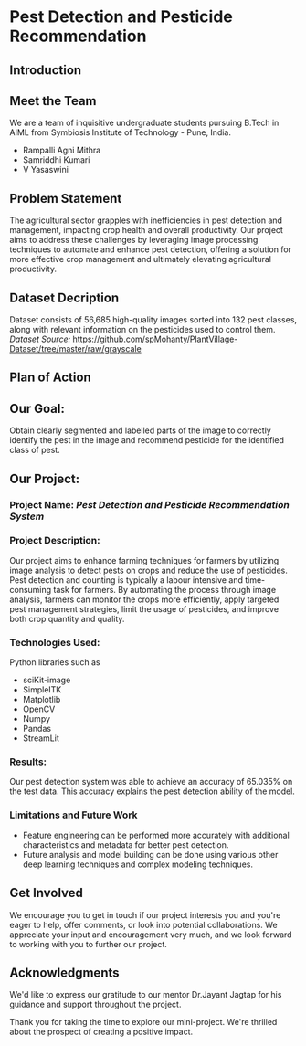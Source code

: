 # Pest Detection and Pesticide Recommendation

## Introduction

## Meet the Team
We are a team of inquisitive undergraduate students pursuing B.Tech in AIML from Symbiosis Institute of Technology - Pune, India.

- Rampalli Agni Mithra 
- Samriddhi Kumari
- V Yasaswini

## Problem Statement
The agricultural sector grapples with inefficiencies in pest detection and management, impacting crop health and overall productivity. Our project aims to address these challenges by leveraging image processing techniques to automate and enhance pest detection, offering a solution for more effective crop management and ultimately elevating agricultural productivity.

## Dataset Decription
Dataset consists of 56,685 high-quality images sorted into 132 pest classes, along with relevant information on the pesticides used to control them.
*Dataset Source:*
https://github.com/spMohanty/PlantVillage-Dataset/tree/master/raw/grayscale

## Plan of Action

## Our Goal:
Obtain clearly segmented and labelled parts of the image to correctly identify the pest in the image and recommend pesticide for the identified class of pest.


## Our Project:

### Project Name: *Pest Detection and Pesticide Recommendation System*

### Project Description:
Our project aims to enhance farming techniques for farmers by utilizing image analysis to detect pests on crops and reduce the use of pesticides. Pest detection and counting is typically a labour intensive and time-consuming task for farmers. By automating the process through image analysis, farmers can monitor the crops more efficiently, apply targeted pest management strategies, limit the usage of pesticides, and improve both crop quantity and quality.

### Technologies Used:
Python libraries such as 
- sciKit-image
- SimpleITK
- Matplotlib
- OpenCV
- Numpy
- Pandas
- StreamLit

### Results: 
Our pest detection system was able to achieve an accuracy of 65.035% on the test data. This accuracy explains the pest detection ability of the model.

### Limitations and Future Work
- Feature engineering can be performed more accurately with additional characteristics and metadata for better pest detection.
- Future analysis and model building can be done using various other deep learning techniques and complex modeling techniques.

## Get Involved
We encourage you to get in touch if our project interests you and you're eager to help, offer comments, or look into potential collaborations. We appreciate your input and encouragement very much, and we look forward to working with you to further our project.

## Acknowledgments
We'd like to express our gratitude to our mentor Dr.Jayant Jagtap for his guidance and support throughout the project.

Thank you for taking the time to explore our mini-project. We're thrilled about the prospect of creating a positive impact.
